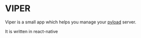 # VIPER

Viper is a small app which helps you manage your [pyload](https://github.com/pyload/pyload) server.

It is written in react-native
